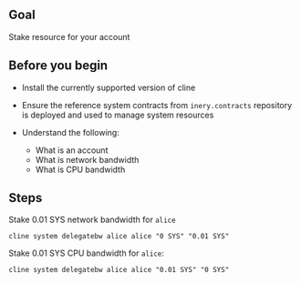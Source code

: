 ## Goal

Stake resource for your account

## Before you begin

* Install the currently supported version of cline

* Ensure the reference system contracts from `inery.contracts` repository is deployed and used to manage system resources

* Understand the following:
  * What is an account
  * What is network bandwidth
  * What is CPU bandwidth

## Steps

Stake 0.01 SYS network bandwidth for `alice`

```shell
cline system delegatebw alice alice "0 SYS" "0.01 SYS"
```

Stake 0.01 SYS CPU bandwidth for `alice`:

```shell
cline system delegatebw alice alice "0.01 SYS" "0 SYS"
```